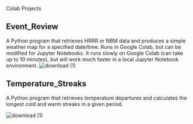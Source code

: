 Colab Projects
## Event_Review
A Python program that retrieves HRRR or NBM data and produces a simple weather map for a specified date/time. Runs in Google Colab, but can be modified for Jupyter Notebooks. It runs slowly on Google Colab (can take up to 10 minutes), but will work much faster in a local Jupyter Notebook environment.
![download (1)](https://user-images.githubusercontent.com/1416737/235269234-9cc7d9fe-80cd-469d-8cba-25d2f073bb94.png)



## Temperature_Streaks
A Python program that retrieves temperature departures and calculates the longest cold and warm streaks in a given period.

![download (1)](https://user-images.githubusercontent.com/1416737/234759237-0e8462c4-0255-440e-a801-2dc2ca8d7641.png)
